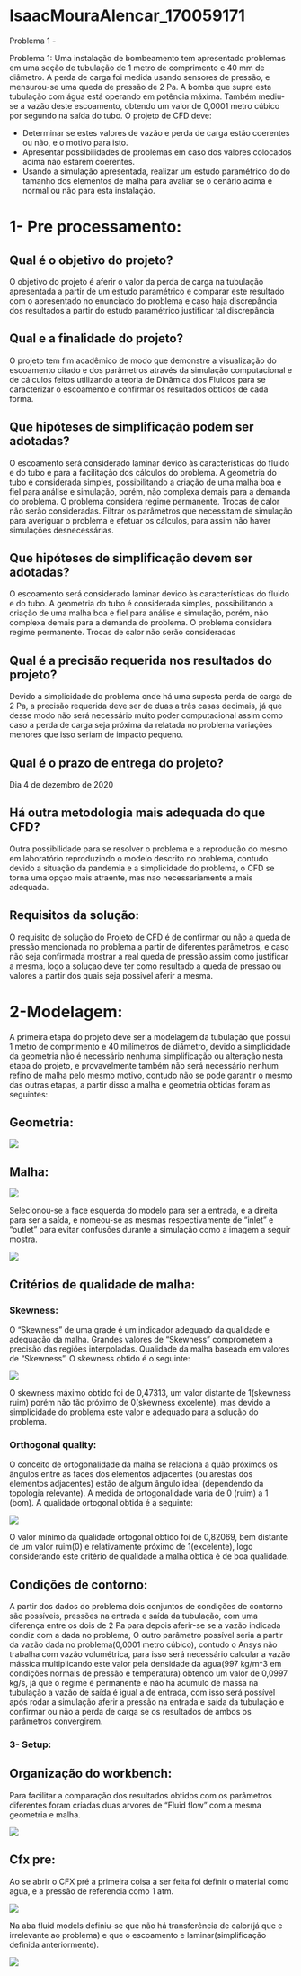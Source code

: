 # IsaacMouraAlencar_170059171
Problema 1 -

Problema 1: Uma instalação de bombeamento tem apresentado problemas em uma seção de tubulação de 1 metro de comprimento e 40 mm de diâmetro. A perda de carga foi medida usando sensores de pressão, e mensurou-se uma queda de pressão de 2 Pa. A bomba que supre esta tubulação com água está operando em potência máxima. Também mediu-se a vazão deste escoamento, obtendo um valor de 0,0001 metro cúbico por segundo na saída do tubo. O projeto de CFD deve:

- Determinar se estes valores de vazão e perda de carga estão coerentes ou não, e o motivo para isto.
- Apresentar possibilidades de problemas em caso dos valores colocados acima não estarem coerentes.
- Usando a simulação apresentada, realizar um estudo paramétrico do do tamanho dos elementos de malha para avaliar se o cenário acima é normal ou não para esta instalação.
# 1- Pre processamento:
## Qual é o objetivo do projeto?
O objetivo do projeto é aferir o valor da perda de carga na tubulação apresentada a partir de um estudo paramétrico e comparar este resultado com o apresentado no enunciado do problema e caso haja discrepância dos resultados a partir do estudo paramétrico justificar tal discrepância

## Qual e a finalidade do projeto?
O projeto tem fim acadêmico de modo que demonstre a visualização do escoamento citado e dos parâmetros através da simulação computacional e de cálculos feitos utilizando a teoria de Dinâmica dos Fluidos para se caracterizar o escoamento e confirmar os resultados obtidos de cada forma.

## Que hipóteses de simplificação podem ser adotadas?
O escoamento será considerado laminar devido às características do fluido e do tubo e para a facilitação dos cálculos do problema.
A geometria do tubo é considerada simples, possibilitando a criação de uma malha boa e fiel para análise e simulação, porém, não complexa demais para a demanda do problema.
O problema considera regime permanente.
Trocas de calor não serão consideradas.
Filtrar os parâmetros que necessitam de simulação para averiguar o problema e efetuar os cálculos, para assim não haver simulações desnecessárias.

## Que hipóteses de simplificação devem ser adotadas?
O escoamento será considerado laminar devido às características do fluido e do tubo.
A geometria do tubo é considerada simples, possibilitando a criação de uma malha boa e fiel para análise e simulação, porém, não complexa demais para a demanda do problema.
O problema considera regime permanente.
Trocas de calor não serão consideradas

## Qual é a precisão requerida nos resultados do projeto?
Devido a simplicidade do problema onde há uma suposta perda de carga de 2 Pa, a precisão requerida deve ser de duas a três casas decimais, já que desse modo não será necessário muito poder computacional assim como caso a perda de carga seja próxima da relatada no problema variações menores que isso seriam de impacto pequeno.

## Qual é o prazo de entrega do projeto?
Dia 4 de dezembro de 2020

## Há outra metodologia mais adequada do que CFD?
Outra possibilidade para se resolver o problema e a reprodução do mesmo em laboratório reproduzindo o modelo descrito no problema, contudo devido a situação da pandemia e a simplicidade do problema, o CFD se torna uma opçao mais atraente, mas nao necessariamente a mais adequada.

## Requisitos da solução:
O requisito de solução do Projeto de CFD é de confirmar ou não a queda de pressão mencionada no problema a partir de diferentes parâmetros, e caso não seja confirmada mostrar a real queda de pressão assim como justificar a mesma, logo a soluçao deve ter como resultado a queda de pressao ou valores a partir dos quais seja possivel aferir a mesma.

# 2-Modelagem:
A primeira etapa do projeto deve ser a modelagem da tubulação que possui 1 metro de comprimento e 40 milímetros de diâmetro, devido a simplicidade da geometria não é necessário nenhuma simplificação ou alteração nesta etapa do projeto, e provavelmente também não será necessário nenhum refino de malha pelo mesmo motivo, contudo não se pode garantir o mesmo das outras etapas, a partir disso a malha e geometria obtidas foram as seguintes:

## Geometria:

![](https://github.com/Dinamica-dos-Fluidos-CFD/IsaacMouraAlencar_170059171_ReporLaboratorio/blob/master/geometria.png)

## Malha:

![](https://github.com/Dinamica-dos-Fluidos-CFD/IsaacMouraAlencar_170059171_ReporLaboratorio/blob/master/Malha2.png)

Selecionou-se a face esquerda do modelo para ser a entrada, e a direita para ser a saída, e nomeou-se as mesmas respectivamente de “inlet” e “outlet” para evitar confusões durante a simulação como a imagem a seguir mostra.

![](https://github.com/Dinamica-dos-Fluidos-CFD/IsaacMouraAlencar_170059171_ReporLaboratorio/blob/master/Inlet_Outlet.png)

## Critérios de qualidade de malha:

### Skewness:
O “Skewness” de uma grade é um indicador adequado da qualidade e adequação da malha. Grandes valores de “Skewness” comprometem a precisão das regiões interpoladas. Qualidade da malha baseada em valores de “Skewness”. O skewness obtido é o seguinte:

![](https://github.com/Dinamica-dos-Fluidos-CFD/IsaacMouraAlencar_170059171_ReporLaboratorio/blob/master/Skewness.png)

O skewness máximo obtido foi de 0,47313, um valor distante de 1(skewness ruim) porém não tão próximo de 0(skewness excelente), mas devido a simplicidade do problema este valor e adequado para a solução do problema.

### Orthogonal quality:
O conceito de ortogonalidade da malha se relaciona a quão próximos os ângulos entre as faces dos elementos adjacentes (ou arestas dos elementos adjacentes) estão de algum ângulo ideal (dependendo da topologia relevante). A medida de ortogonalidade varia de 0 (ruim) a 1 (bom). A qualidade ortogonal obtida é a seguinte:

![](https://github.com/Dinamica-dos-Fluidos-CFD/IsaacMouraAlencar_170059171_ReporLaboratorio/blob/master/Orthogonal_quality.png)

O valor mínimo da qualidade ortogonal obtido foi de 0,82069, bem distante de um valor ruim(0) e relativamente próximo de 1(excelente), logo considerando este critério de qualidade a malha obtida é de boa qualidade.

## Condições de contorno:
A partir dos dados do problema dois conjuntos de condições de contorno são possíveis, pressões na entrada e saída da tubulação, com uma diferença entre os dois de 2 Pa para depois aferir-se se a vazão indicada condiz com a dada no problema, O outro parâmetro possível seria a partir da vazão dada no problema(0,0001 metro cúbico), contudo o Ansys não trabalha com vazão volumétrica, para isso será necessário calcular a vazão mássica multiplicando este valor pela densidade da agua(997 kg/m^3 em condições normais de pressão e temperatura) obtendo um valor de 0,0997 kg/s, já que o regime é permanente e não há acumulo de massa na tubulação a vazão de saída é igual a de entrada, com isso será possível após rodar a simulação aferir a pressão na entrada e saída da tubulação e confirmar ou não a perda de carga se os resultados de ambos os parâmetros convergirem.

### 3- Setup:

## Organização do workbench:
Para facilitar a comparação dos resultados obtidos com os parâmetros diferentes foram criadas duas arvores de “Fluid flow” com a mesma geometria e malha.

![](https://github.com/Dinamica-dos-Fluidos-CFD/IsaacMouraAlencar_170059171_ReporLaboratorio/blob/master/Arvore.png)

## Cfx pre:
Ao se abrir o CFX pré a primeira coisa a ser feita foi definir o material como agua, e a pressão de referencia como 1 atm.

![](https://github.com/Dinamica-dos-Fluidos-CFD/IsaacMouraAlencar_170059171_ReporLaboratorio/blob/master/Basic%20setting.png)

Na aba fluid models definiu-se que não há transferência de calor(já que e irrelevante ao problema) e que o escoamento e laminar(simplificação definida anteriormente).

![](https://github.com/Dinamica-dos-Fluidos-CFD/IsaacMouraAlencar_170059171_ReporLaboratorio/blob/master/FluidModel.png)


